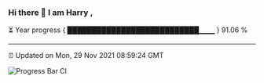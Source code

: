 ### Hi there 👋 I am Harry , 

⏳ Year progress { ███████████████████████████▁▁▁ } 91.06 %

---

⏰ Updated on Mon, 29 Nov 2021 08:59:24 GMT

![Progress Bar CI](https://github.com/duykhang68/duykhang68/workflows/Progress%20Bar%20CI/badge.svg)

